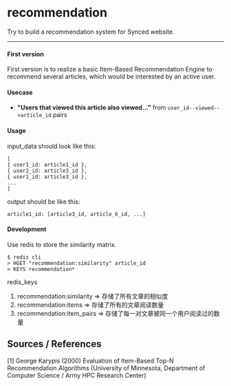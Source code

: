 recommendation
============

Try to build a recommendation system for Synced website.

---

#### First version

First version is to realize a basic Item-Based Recommendation Engine to recommend several articles, which would be interested by an active user.

#### Usecase

+ __"Users that viewed this article also viewed..."__ from `user_id--viewed-->article_id` pairs


#### Usage

input_data should look like this:

```
[
{ user1_id: article1_id },
{ user2_id: article3_id },
{ user1_id: article3_id },
...
]
```

output should be like this:

```
article1_id: [article3_id, article_6_id, ...]
```

#### Development

Use redis to store the similarity matrix.

```
$ redis cli
> HGET "recommendation:similarity" article_id
> KEYS recommendation*
```

redis_keys 
1. recommendation:similarity => 存储了所有文章的相似度
2. recommendation:items      => 存储了所有的文章阅读数量
3. recommendation:item_pairs => 存储了每一对文章被同一个用户阅读过的数量


Sources / References
--------------------

[1] George Karypis (2000) Evaluation of Item-Based Top-N Recommendation Algorithms (University of Minnesota, Department of Computer Science / Army HPC Research Center)
